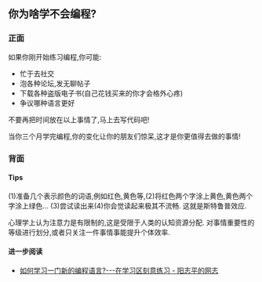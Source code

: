 ## 你为啥学不会编程?

### 正面

如果你刚开始练习编程,你可能:

- 忙于去社交
- 泡各种论坛,发无聊帖子
- 下载各种盗版电子书(自己花钱买来的你才会格外心疼)
- 争议哪种语言更好

不要再把时间放在以上事情了,马上去写代码吧!

当你三个月学完编程,你的变化让你的朋友们惊呆,这才是你更值得去做的事情!

### 背面

#### Tips

(1)准备几个表示颜色的词语,例如红色,黄色等,(2)将红色两个字涂上黄色,黄色两个字涂上绿色... (3)尝试读出来(4)你会觉读起来极其不流畅. 这就是斯特鲁普效应. 

心理学上认为注意力是有限制的,这是受限于人类的认知资源分配. 对事情重要性的等级进行划分,或者只关注一件事情事能提升个体效率. 

#### 进一步阅读

- [如何学习一门新的编程语言?---在学习区刻意练习 - 阳志平的网志][1]

[1]:	http://www.yangzhiping.com/tech/learn-program-psychology.html